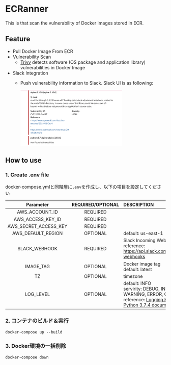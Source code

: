 # ECRanner
This is that scan the vulnerability of Docker images stored in ECR.<br>

## Feature
- Pull Docker Image From ECR
- Vulnerability Scan
  - [Trivy](https://github.com/knqyf263/trivy) detects software (OS package and application library) vulnerabilities in Docker Image
- Slack Integration
  - Push vulnerability information to Slack. Slack UI is as following:

    <img src="./slack_ui.png" alt="Slack-UI" width="70%">

## How to use
### 1. Create .env file
docker-compose.ymlと同階層に`.env`を作成し、以下の項目を設定してください

|Parameter|REQUIRED/OPTIONAL|DESCRIPTION|
|:--:|:--:|:--|
|AWS_ACCOUNT_ID|REQUIRED||
|AWS_ACCESS_KEY_ID|REQUIRED||
|AWS_SECRET_ACCESS_KEY|REQUIRED||
|AWS_DEFAULT_REGION|OPTIONAL|default: us-east-1|
|SLACK_WEBHOOK|REQUIRED|Slack Incoming Webhooks URL<br>reference: https://api.slack.com/incoming-webhooks|
|IMAGE_TAG|OPTIONAL|Docker image tag<br>default: latest|
|TZ|OPTIONAL|timezone|
|LOG_LEVEL|OPTIONAL|default: INFO<br>servirity: DEBUG, INFO, WARNING, ERROR, CRITICAL<br>reference: [Logging HOWTO — Python 3.7.4 documentation](https://docs.python.org/3/howto/logging.html#when-to-use-logging)|


### 2. コンテナのビルド＆実行

```
docker-compose up --build
```


### 3. Docker環境の一括削除

```
docker-compose down
```